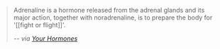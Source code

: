 ---
---

>
> Adrenaline is a hormone released from the adrenal glands and its major action, together with noradrenaline, is to prepare the body for '[[fight or flight]]'.
>
> -- <cite>via [Your Hormones](https://www.yourhormones.info/hormones/adrenaline/)</cite>
> 